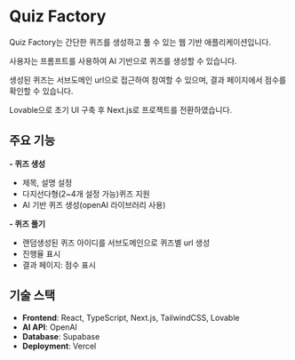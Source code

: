 # Quiz Factory 
Quiz Factory는 간단한 퀴즈를 생성하고 풀 수 있는 웹 기반 애플리케이션입니다. 

사용자는 프롬프트를 사용하여 AI 기반으로 퀴즈를 생성할 수 있습니다. 

생성된 퀴즈는 서브도메인 url으로 접근하여 참여할 수 있으며, 결과 페이지에서 점수를 확인할 수 있습니다.

Lovable으로 초기 UI 구축 후 Next.js로 프로젝트를 전환하였습니다. 

##  주요 기능
**- 퀴즈 생성**
  - 제목, 설명 설정
  - 다지선다형(2~4개 설정 가능)퀴즈 지원
  - AI 기반 퀴즈 생성(openAI 라이브러리 사용)

**- 퀴즈 풀기**
  - 랜덤생성된 퀴즈 아이디를 서브도메인으로 퀴즈별 url 생성
  - 진행율 표시
  - 결과 페이지: 점수 표시

## 기술 스택
- **Frontend**: React, TypeScript, Next.js, TailwindCSS, Lovable
- **AI API**: OpenAI
- **Database**: Supabase
- **Deployment**: Vercel
